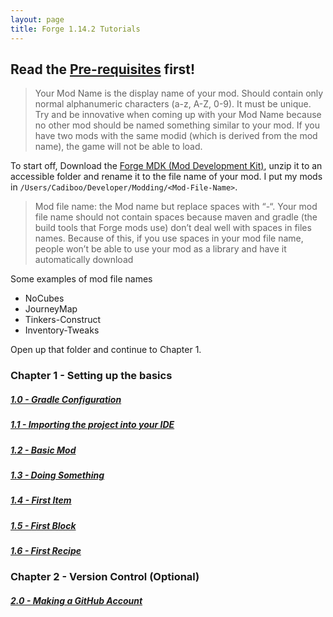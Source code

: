 ```yaml
---
layout: page
title: Forge 1.14.2 Tutorials
---
```


## Read the [Pre-requisites](/tutorials/Pre-requisites) first!

> Your Mod Name is the display name of your mod. Should contain only normal alphanumeric characters (a-z, A-Z, 0-9). It must be unique. Try and be innovative when coming up with your Mod Name because no other mod should be named something similar to your mod. If you have two mods with the same modid (which is derived from the mod name), the game will not be able to load.

To start off, Download the [Forge MDK (Mod Development Kit)](http://files.minecraftforge.net/maven/net/minecraftforge/forge/index_1.14.2.html), unzip it to an accessible folder and rename it to the file name of your mod. I put my mods in `/Users/Cadiboo/Developer/Modding/<Mod-File-Name>`.

> Mod file name: the Mod name but replace spaces with “-“. Your mod file name should not contain spaces because maven and gradle (the build tools that Forge mods use) don’t deal well with spaces in files names. Because of this, if you use spaces in your mod file name, people won’t be able to use your mod as a library and have it automatically download

Some examples of mod file names
- NoCubes
- JourneyMap
- Tinkers-Construct
- Inventory-Tweaks

Open up that folder and continue to Chapter 1.  

### Chapter 1 - Setting up the basics
##### [1.0 - Gradle Configuration](/tutorials/1.14.2/forge/1.0-gradle-configuration)
##### [1.1 - Importing the project into your IDE](/tutorials/1.14.2/forge/1.1-importing-project)
##### [1.2 - Basic Mod](/tutorials/1.14.2/forge/1.2-basic-mod)
##### [1.3 - Doing Something](/tutorials/1.14.2/forge/1.3-doing-something)
##### [1.4 - First Item](/tutorials/1.14.2/forge/1.4-first-item)
##### [1.5 - First Block](/tutorials/1.14.2/forge/1.5-first-block)
##### [1.6 - First Recipe](/tutorials/1.14.2/forge/1.6-first-recipe)

### Chapter 2 - Version Control (Optional)
##### [2.0 - Making a GitHub Account](/tutorials/1.14.2/forge/2.0-github-account)
